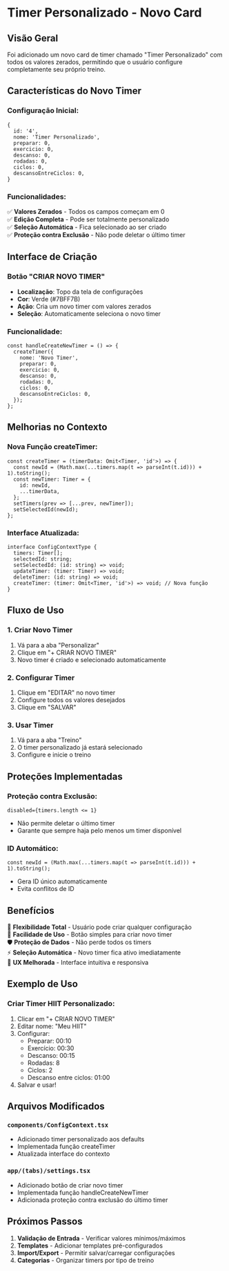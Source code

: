 # Timer Personalizado - Novo Card

## Visão Geral

Foi adicionado um novo card de timer chamado "Timer Personalizado" com todos os valores zerados, permitindo que o usuário configure completamente seu próprio treino.

## Características do Novo Timer

### **Configuração Inicial:**
```tsx
{
  id: '4',
  nome: 'Timer Personalizado',
  preparar: 0,
  exercicio: 0,
  descanso: 0,
  rodadas: 0,
  ciclos: 0,
  descansoEntreCiclos: 0,
}
```

### **Funcionalidades:**

✅ **Valores Zerados** - Todos os campos começam em 0  
✅ **Edição Completa** - Pode ser totalmente personalizado  
✅ **Seleção Automática** - Fica selecionado ao ser criado  
✅ **Proteção contra Exclusão** - Não pode deletar o último timer  

## Interface de Criação

### **Botão "CRIAR NOVO TIMER"**
- **Localização**: Topo da tela de configurações
- **Cor**: Verde (#7BFF7B)
- **Ação**: Cria um novo timer com valores zerados
- **Seleção**: Automaticamente seleciona o novo timer

### **Funcionalidade:**
```tsx
const handleCreateNewTimer = () => {
  createTimer({
    nome: 'Novo Timer',
    preparar: 0,
    exercicio: 0,
    descanso: 0,
    rodadas: 0,
    ciclos: 0,
    descansoEntreCiclos: 0,
  });
};
```

## Melhorias no Contexto

### **Nova Função createTimer:**
```tsx
const createTimer = (timerData: Omit<Timer, 'id'>) => {
  const newId = (Math.max(...timers.map(t => parseInt(t.id))) + 1).toString();
  const newTimer: Timer = {
    id: newId,
    ...timerData,
  };
  setTimers(prev => [...prev, newTimer]);
  setSelectedId(newId);
};
```

### **Interface Atualizada:**
```tsx
interface ConfigContextType {
  timers: Timer[];
  selectedId: string;
  setSelectedId: (id: string) => void;
  updateTimer: (timer: Timer) => void;
  deleteTimer: (id: string) => void;
  createTimer: (timer: Omit<Timer, 'id'>) => void; // Nova função
}
```

## Fluxo de Uso

### **1. Criar Novo Timer**
1. Vá para a aba "Personalizar"
2. Clique em "+ CRIAR NOVO TIMER"
3. Novo timer é criado e selecionado automaticamente

### **2. Configurar Timer**
1. Clique em "EDITAR" no novo timer
2. Configure todos os valores desejados
3. Clique em "SALVAR"

### **3. Usar Timer**
1. Vá para a aba "Treino"
2. O timer personalizado já estará selecionado
3. Configure e inicie o treino

## Proteções Implementadas

### **Proteção contra Exclusão:**
```tsx
disabled={timers.length <= 1}
```
- Não permite deletar o último timer
- Garante que sempre haja pelo menos um timer disponível

### **ID Automático:**
```tsx
const newId = (Math.max(...timers.map(t => parseInt(t.id))) + 1).toString();
```
- Gera ID único automaticamente
- Evita conflitos de ID

## Benefícios

🎯 **Flexibilidade Total** - Usuário pode criar qualquer configuração  
🚀 **Facilidade de Uso** - Botão simples para criar novo timer  
🛡️ **Proteção de Dados** - Não perde todos os timers  
⚡ **Seleção Automática** - Novo timer fica ativo imediatamente  
📱 **UX Melhorada** - Interface intuitiva e responsiva  

## Exemplo de Uso

### **Criar Timer HIIT Personalizado:**
1. Clicar em "+ CRIAR NOVO TIMER"
2. Editar nome: "Meu HIIT"
3. Configurar:
   - Preparar: 00:10
   - Exercício: 00:30
   - Descanso: 00:15
   - Rodadas: 8
   - Ciclos: 2
   - Descanso entre ciclos: 01:00
4. Salvar e usar!

## Arquivos Modificados

### `components/ConfigContext.tsx`
- Adicionado timer personalizado aos defaults
- Implementada função createTimer
- Atualizada interface do contexto

### `app/(tabs)/settings.tsx`
- Adicionado botão de criar novo timer
- Implementada função handleCreateNewTimer
- Adicionada proteção contra exclusão do último timer

## Próximos Passos

1. **Validação de Entrada** - Verificar valores mínimos/máximos
2. **Templates** - Adicionar templates pré-configurados
3. **Import/Export** - Permitir salvar/carregar configurações
4. **Categorias** - Organizar timers por tipo de treino 